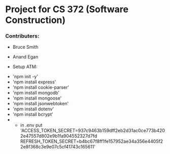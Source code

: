 # Project for CS 372 (Software Construction)
### Contributers:
- Bruce Smith
- Anand Egan

- Setup ATM:
* 'npm init -y'
* 'npm install express'
* 'npm install cookie-parser'
* 'npm install mongodb'
* 'npm install mongoose'
* 'npm install jsonwebtoken'
* 'npm install dotenv'
* 'npm install bcrypt'
* * in .env put 'ACCESS_TOKEN_SECRET=937c9463b159dff2eb2d31ac0ce773b4202e47557d802e9b1fa904552327d7fd
REFRESH_TOKEN_SECRET=b4bc67f8ff1fe157952ae34a356e4405f22e8f368c3e9e07c5cf41743c165611'
